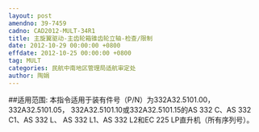 ```yaml
---
layout: post
amendno: 39-7459
cadno: CAD2012-MULT-34R1
title: 主旋翼驱动-主齿轮箱锥齿轮立轴-检查/限制
date: 2012-10-29 00:00:00 +0800
effdate: 2012-10-25 00:00:00 +0800
tag: MULT
categories: 民航中南地区管理局适航审定处
author: 陶娟
---
```


##适用范围:
本指令适用于装有件号（P/N）为332A32.5101.00，332A32.5101.05， 332A32.5101.10或332A32.5101.15的AS 332 C、AS 332 C1、AS 332 L、 AS 332 L1、AS 332 L2和EC 225 LP直升机（所有序列号）。

